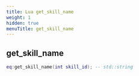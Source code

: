 ```yaml
---
title: Lua get_skill_name
weight: 1
hidden: true
menuTitle: get_skill_name
---
```

## get_skill_name
```lua
eq:get_skill_name(int skill_id); -- std::string
```